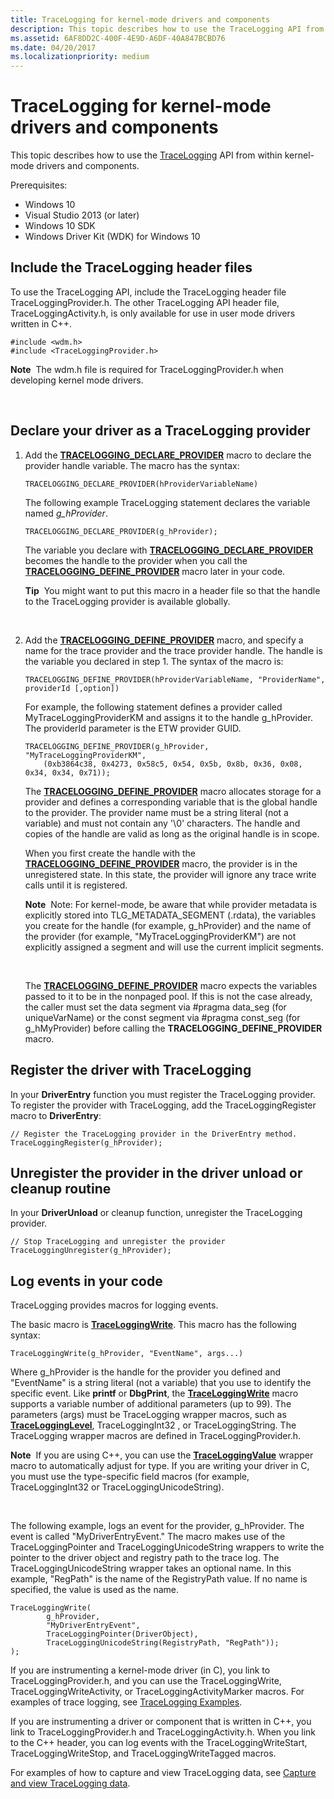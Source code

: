 ```yaml
---
title: TraceLogging for kernel-mode drivers and components
description: This topic describes how to use the TraceLogging API from within kernel-mode drivers and components.
ms.assetid: 6AF8DD2C-400F-4E9D-A6DF-40A847BCBD76
ms.date: 04/20/2017
ms.localizationpriority: medium
---
```


# <span id="devtest.tracelogging_for_kernel-mode_drivers_and_components"></span>TraceLogging for kernel-mode drivers and components


This topic describes how to use the [TraceLogging](https://msdn.microsoft.com/library/windows/desktop/dn904636) API from within kernel-mode drivers and components.

Prerequisites:

-   Windows 10
-   Visual Studio 2013 (or later)
-   Windows 10 SDK
-   Windows Driver Kit (WDK) for Windows 10

## <span id="Include_the_TraceLogging_header_files"></span><span id="include_the_tracelogging_header_files"></span><span id="INCLUDE_THE_TRACELOGGING_HEADER_FILES"></span>Include the TraceLogging header files


To use the TraceLogging API, include the TraceLogging header file TraceLoggingProvider.h. The other TraceLogging API header file, TraceLoggingActivity.h, is only available for use in user mode drivers written in C++.

```
#include <wdm.h>
#include <TraceLoggingProvider.h> 
```

**Note**  The wdm.h file is required for TraceLoggingProvider.h when developing kernel mode drivers.

 

## <span id="Declare_your_driver_as_a_TraceLogging_provider"></span><span id="declare_your_driver_as_a_tracelogging_provider"></span><span id="DECLARE_YOUR_DRIVER_AS_A_TRACELOGGING_PROVIDER"></span>Declare your driver as a TraceLogging provider


1.  Add the [**TRACELOGGING\_DECLARE\_PROVIDER**](https://msdn.microsoft.com/library/windows/desktop/dn904623) macro to declare the provider handle variable. The macro has the syntax:

    ```
    TRACELOGGING_DECLARE_PROVIDER(hProviderVariableName)
    ```

    The following example TraceLogging statement declares the variable named *g\_hProvider*.

    ```
    TRACELOGGING_DECLARE_PROVIDER(g_hProvider);
    ```

    The variable you declare with [**TRACELOGGING\_DECLARE\_PROVIDER**](https://msdn.microsoft.com/library/windows/desktop/dn904623) becomes the handle to the provider when you call the [**TRACELOGGING\_DEFINE\_PROVIDER**](https://msdn.microsoft.com/library/windows/desktop/dn904624) macro later in your code.

    **Tip**  You might want to put this macro in a header file so that the handle to the TraceLogging provider is available globally.

     

2.  Add the [**TRACELOGGING\_DEFINE\_PROVIDER**](https://msdn.microsoft.com/library/windows/desktop/dn904624) macro, and specify a name for the trace provider and the trace provider handle. The handle is the variable you declared in step 1. The syntax of the macro is:

    ```
    TRACELOGGING_DEFINE_PROVIDER(hProviderVariableName, "ProviderName", providerId [,option])
    ```

    For example, the following statement defines a provider called MyTraceLoggingProviderKM and assigns it to the handle g\_hProvider. The providerId parameter is the ETW provider GUID.

    ```
    TRACELOGGING_DEFINE_PROVIDER(g_hProvider, "MyTraceLoggingProviderKM", 
        (0xb3864c38, 0x4273, 0x58c5, 0x54, 0x5b, 0x8b, 0x36, 0x08, 0x34, 0x34, 0x71));
    ```

    The [**TRACELOGGING\_DEFINE\_PROVIDER**](https://msdn.microsoft.com/library/windows/desktop/dn904624) macro allocates storage for a provider and defines a corresponding variable that is the global handle to the provider. The provider name must be a string literal (not a variable) and must not contain any '\\0' characters. The handle and copies of the handle are valid as long as the original handle is in scope.

    When you first create the handle with the [**TRACELOGGING\_DEFINE\_PROVIDER**](https://msdn.microsoft.com/library/windows/desktop/dn904624) macro, the provider is in the unregistered state. In this state, the provider will ignore any trace write calls until it is registered.

    **Note**  Note: For kernel-mode, be aware that while provider metadata is explicitly stored into TLG\_METADATA\_SEGMENT (.rdata), the variables you create for the handle (for example, g\_hProvider) and the name of the provider (for example, "MyTraceLoggingProviderKM") are not explicitly assigned a segment and will use the current implicit segments.

     

    The [**TRACELOGGING\_DEFINE\_PROVIDER**](https://msdn.microsoft.com/library/windows/desktop/dn904624) macro expects the variables passed to it to be in the nonpaged pool. If this is not the case already, the caller must set the data segment via \#pragma data\_seg (for uniqueVarName) or the const segment via \#pragma const\_seg (for g\_hMyProvider) before calling the **TRACELOGGING\_DEFINE\_PROVIDER** macro.

## <span id="Register_the_driver_with_TraceLogging"></span><span id="register_the_driver_with_tracelogging"></span><span id="REGISTER_THE_DRIVER_WITH_TRACELOGGING"></span>Register the driver with TraceLogging


In your **DriverEntry** function you must register the TraceLogging provider.
To register the provider with TraceLogging, add the TraceLoggingRegister macro to **DriverEntry**:

```
// Register the TraceLogging provider in the DriverEntry method.
TraceLoggingRegister(g_hProvider);
```

## <span id="Unregister_the_provider_in_the_driver_unload_or_cleanup_routine"></span><span id="unregister_the_provider_in_the_driver_unload_or_cleanup_routine"></span><span id="UNREGISTER_THE_PROVIDER_IN_THE_DRIVER_UNLOAD_OR_CLEANUP_ROUTINE"></span>Unregister the provider in the driver unload or cleanup routine


In your **DriverUnload** or cleanup function, unregister the TraceLogging provider.
```
// Stop TraceLogging and unregister the provider
TraceLoggingUnregister(g_hProvider);
```

## <span id="Log_events_in_your_code"></span><span id="log_events_in_your_code"></span><span id="LOG_EVENTS_IN_YOUR_CODE"></span>Log events in your code


TraceLogging provides macros for logging events.

The basic macro is [**TraceLoggingWrite**](https://msdn.microsoft.com/library/windows/desktop/dn904617). This macro has the following syntax:

```
TraceLoggingWrite(g_hProvider, "EventName", args...)
```

Where g\_hProvider is the handle for the provider you defined and "EventName" is a string literal (not a variable) that you use to identify the specific event. Like **printf** or **DbgPrint**, the [**TraceLoggingWrite**](https://msdn.microsoft.com/library/windows/desktop/dn904617) macro supports a variable number of additional parameters (up to 99). The parameters (args) must be TraceLogging wrapper macros, such as [**TraceLoggingLevel**](https://msdn.microsoft.com/library/windows/desktop/dn933288), TraceLoggingInt32 , or TraceLoggingString. The TraceLogging wrapper macros are defined in TraceLoggingProvider.h.

**Note**  If you are using C++, you can use the [**TraceLoggingValue**](https://msdn.microsoft.com/library/windows/desktop/dn933292) wrapper macro to automatically adjust for type. If you are writing your driver in C, you must use the type-specific field macros (for example, TraceLoggingInt32 or TraceLoggingUnicodeString).

 

The following example, logs an event for the provider, g\_hProvider. The event is called "MyDriverEntryEvent." The macro makes use of the TraceLoggingPointer and TraceLoggingUnicodeString wrappers to write the pointer to the driver object and registry path to the trace log. The TraceLoggingUnicodeString wrapper takes an optional name. In this example, "RegPath" is the name of the RegistryPath value. If no name is specified, the value is used as the name.

```
TraceLoggingWrite(
        g_hProvider,
        "MyDriverEntryEvent",
        TraceLoggingPointer(DriverObject),
        TraceLoggingUnicodeString(RegistryPath, "RegPath")); 
);
```

If you are instrumenting a kernel-mode driver (in C), you link to TraceLoggingProvider.h, and you can use the TraceLoggingWrite, TraceLoggingWriteActivity, or TraceLoggingActivityMarker macros. For examples of trace logging, see [TraceLogging Examples](tracelogging-examples.md).

If you are instrumenting a driver or component that is written in C++, you link to TraceLoggingProvider.h and TraceLoggingActivity.h. When you link to the C++ header, you can log events with the TraceLoggingWriteStart, TraceLoggingWriteStop, and TraceLoggingWriteTagged macros.

For examples of how to capture and view TraceLogging data, see [Capture and view TraceLogging data](capture-and-view-tracelogging-data.md).

 

 





